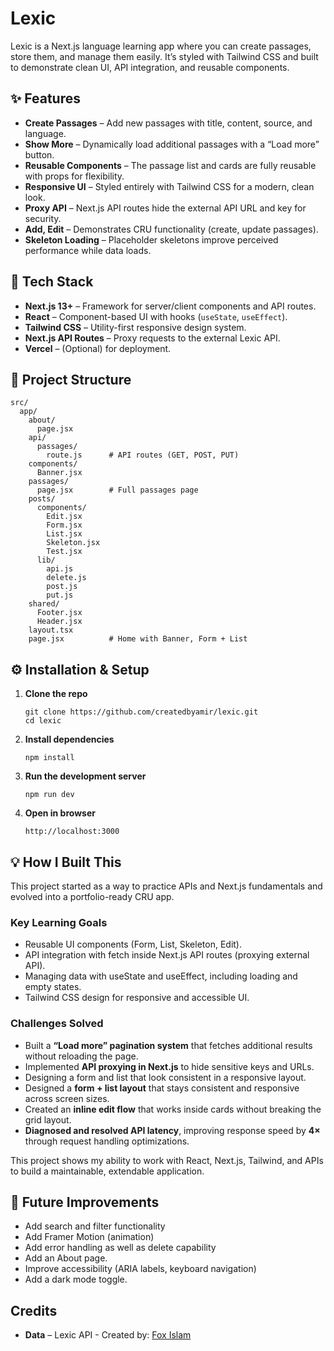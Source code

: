 # Lexic

Lexic is a Next.js language learning app where you can create passages, store them, and manage them easily. It’s styled with Tailwind CSS and built to demonstrate clean UI, API integration, and reusable components.

## ✨ Features

- **Create Passages** – Add new passages with title, content, source, and language.
- **Show More** – Dynamically load additional passages with a “Load more” button.
- **Reusable Components** – The passage list and cards are fully reusable with props for flexibility.
- **Responsive UI** – Styled entirely with Tailwind CSS for a modern, clean look.
- **Proxy API** – Next.js API routes hide the external API URL and key for security.
- **Add, Edit** – Demonstrates CRU functionality (create, update passages).
- **Skeleton Loading** – Placeholder skeletons improve perceived performance while data loads.


## 🚀 Tech Stack

- **Next.js 13+** – Framework for server/client components and API routes.
- **React** – Component-based UI with hooks (`useState`, `useEffect`).
- **Tailwind CSS** – Utility-first responsive design system.
- **Next.js API Routes** – Proxy requests to the external Lexic API.
- **Vercel** – (Optional) for deployment.

## 📂 Project Structure

```text
src/
  app/
    about/
      page.jsx
    api/
      passages/
        route.js      # API routes (GET, POST, PUT)
    components/
      Banner.jsx
    passages/
      page.jsx        # Full passages page
    posts/
      components/
        Edit.jsx
        Form.jsx
        List.jsx
        Skeleton.jsx
        Test.jsx
      lib/
        api.js
        delete.js
        post.js
        put.js
    shared/
      Footer.jsx
      Header.jsx
    layout.tsx
    page.jsx          # Home with Banner, Form + List

```

## ⚙️ Installation & Setup

1. **Clone the repo**
   ```
   git clone https://github.com/createdbyamir/lexic.git
   cd lexic
   ```

2. **Install dependencies**
    ```
    npm install
    ```

3. **Run the development server**
    ```
    npm run dev
    ```

4. **Open in browser**
    ```
    http://localhost:3000
    ```

## 💡 How I Built This

This project started as a way to practice APIs and Next.js fundamentals and evolved into a portfolio-ready CRU app.

### Key Learning Goals
- Reusable UI components (Form, List, Skeleton, Edit).
- API integration with fetch inside Next.js API routes (proxying external API).
- Managing data with useState and useEffect, including loading and empty states.
- Tailwind CSS design for responsive and accessible UI.

### Challenges Solved
- Built a **“Load more” pagination system** that fetches additional results without reloading the page.
- Implemented **API proxying in Next.js** to hide sensitive keys and URLs.
- Designing a form and list that look consistent in a responsive layout.
- Designed a **form + list layout** that stays consistent and responsive across screen sizes.
- Created an **inline edit flow** that works inside cards without breaking the grid layout.
- **Diagnosed and resolved API latency**, improving response speed by **4×** through request handling optimizations.

This project shows my ability to work with React, Next.js, Tailwind, and APIs to build a maintainable, extendable application.

## 📌 Future Improvements

- Add search and filter functionality
- Add Framer Motion (animation)
- Add error handling as well as delete capability
- Add an About page.
- Improve accessibility (ARIA labels, keyboard navigation)
- Add a dark mode toggle.

## Credits

- **Data** – Lexic API -  Created by: [Fox Islam](https://github.com/fox-islam)